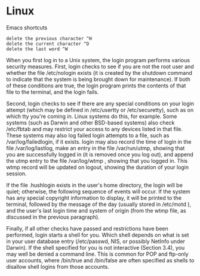 Linux
====
Emacs shortcuts

    delete the previous character ^H 
    delete the current character ^D
    delete the last word ^W

When you first log in to a Unix system, the login program performs various
security measures. First, login checks to see if you are not the root user and
whether the file /etc/nologin exists \(it is created by the shutdown command to
indicate that the system is being brought down for maintenance\). If both of
these conditions are true, the login program prints the contents of that file to
the terminal, and the login fails. 

Second, login checks to see if there are any special conditions on your login
attempt (which may be defined in /etc/usertty or /etc/securetty), such as on
which tty you're coming in. Linux systems do this, for example. Some systems
(such as Darwin and other BSD-based systems) also check /etc/fbtab and may
restrict your access to any devices listed in that file. These systems may also
log failed login attempts to a file, such as /var/log/failedlogin, if it exists.
login may also record the time of login in the file /var/log/lastlog, make an
entry in the file /var/run/utmp, showing that you are successfully logged in
\(it is removed once you log out\), and append the utmp entry to the file
/var/log/wtmp , showing that you logged in. This wtmp record will be updated on
logout, showing the duration of your login session.

If the file .hushlogin exists in the user's home directory, the login will be
quiet; otherwise, the following sequence of events will occur. If the system has
any special copyright information to display, it will be printed to the
terminal, followed by the message of the day (usually stored in /etc/motd ), and
the user's last login time and system of origin \(from the wtmp file, as
discussed in the previous paragraph\). 

Finally, if all other checks have passed and restrictions have been performed,
login starts a shell for you. Which shell depends on what is set in your
user database entry (/etc/passwd, NIS, or possibly NetInfo under Darwin). If
the shell specified for you is not interactive (Section 3.4), you may well
be denied a command line.  This is common for POP and ftp-only user
accounts, where /bin/true and /bin/false are often specified as shells to
disallow shell logins from those accounts. 

